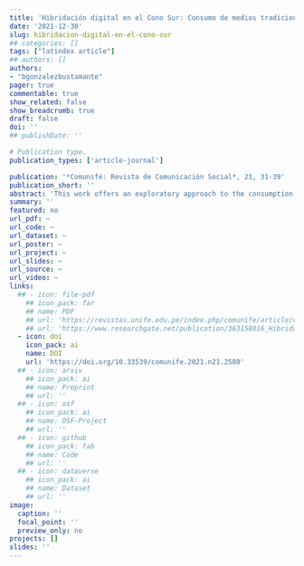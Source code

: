 ```yaml
---
title: 'Hibridación digital en el Cono Sur: Consumo de medios tradicionales, digitales y uso de redes sociales'
date: '2021-12-30'
slug: hibridacion-digital-en-el-cono-sur
## categories: []
tags: ["latindex article"]
## authors: []
authors:
- "bgonzalezbustamante"
pager: true
commentable: true
show_related: false
show_breadcrumb: true
draft: false
doi: ''
## publishDate: ''

# Publication type.
publication_types: ['article-journal']

publication: '*Comunifé: Revista de Comunicación Social*, 21, 31-39'
publication_short: ''
abstract: 'This work offers an exploratory approach to the consumption of traditional and digital media and the use of social networks in Argentina, Chile and Uruguay. In the first place, a brief theory is offered that contextualises the advance of new information technologies. Subsequently, with data from the International Telecommunication Union (ITU) and surveys with national probabilistic samples financed by the International Development Research Center (IDRC) of Canada, a descriptive analysis is carried out on the consumption of political information and the use of digital social networks. These three countries have high Internet penetration rates, broadband subscriptions and mobile Internet compared to other Latin American countries. Despite this, traditional channels such as television continue to predominate in the consumption of political information. Finally, the average age of digital media users is lower, and certain sociodemographic differences exist by country. For example, Chile and Uruguay show greater concentration in their metropolitan areas, and a socioeconomic gap can be seen in Internet consumption in Argentina and Chile.'
summary: ''
featured: no
url_pdf: ~
url_code: ~
url_dataset: ~
url_poster: ~
url_project: ~
url_slides: ~
url_source: ~
url_video: ~
links:
  ## - icon: file-pdf
    ## icon_pack: far
    ## name: PDF
    ## url: 'https://revistas.unife.edu.pe/index.php/comunife/article/view/2580/'
    ## url: 'https://www.researchgate.net/publication/363158016_Hibridacion_digital_en_el_Cono_Sur_Consumo_de_medios_tradicionales_digitales_y_uso_de_redes_sociales'  
  - icon: doi
    icon_pack: ai
    name: DOI
    url: 'https://doi.org/10.33539/comunife.2021.n21.2580'
  ## - icon: arxiv
    ## icon_pack: ai
    ## name: Preprint
    ## url: ''
  ## - icon: osf
    ## icon_pack: ai
    ## name: OSF-Project
    ## url: ''
  ## - icon: github
    ## icon_pack: fab
    ## name: Code
    ## url: ''
  ## - icon: dataverse
    ## icon_pack: ai
    ## name: Dataset
    ## url: ''
image:
  caption: ''
  focal_point: ''
  preview_only: no
projects: []
slides: ''
---
```

